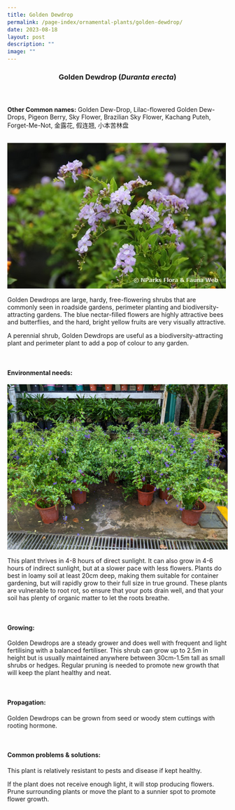 ```yaml
---
title: Golden Dewdrop
permalink: /page-index/ornamental-plants/golden-dewdrop/
date: 2023-08-18
layout: post
description: ""
image: ""
---
```

<header> 
	<h3>Golden Dewdrop (<em>Duranta erecta</em>)</h3> 
</header>

<section>
	<p><strong>Other Common names:</strong> Golden Dew-Drop, Lilac-flowered Golden Dew-Drops, Pigeon Berry, Sky Flower, Brazilian Sky Flower, Kachang Puteh, Forget-Me-Not, 金露花, 假连翘, 小本苦林盘</p>
	<br>
</section>
 
<section>
	<img title="Photo by Flora and Fauna Web." src="/images/Plants/goldendewdrop_ffw.jfif">
	<p>Golden Dewdrops are large, hardy, free-flowering shrubs that are commonly seen in roadside gardens, perimeter planting and biodiversity-attracting gardens. The blue nectar-filled flowers are highly attractive bees and butterflies, and the hard, bright yellow fruits are very visually attractive.</p>
	<p>A perennial shrub, Golden Dewdrops are useful as a biodiversity-attracting plant and perimeter plant to add a pop of colour to any garden.</p>
	 <br> 
</section> 
 
<section> 
  <h4>Environmental needs:</h4> 
	<img title="Golden dewdrop plants grown in pots. Photo by Jacqueline Chua." src="/images/Plants/goldendewdrops%20(1)_jacquelinechua.jpg">
  <p>This plant thrives in 4-8 hours of direct sunlight. It can also grow in 4-6 hours of indirect sunlight, but at a slower pace with less flowers. Plants do best in loamy soil at least 20cm deep, making them suitable for container gardening, but will rapidly grow to their full size in true ground. These plants are vulnerable to root rot, so ensure that your pots drain well, and that your soil has plenty of organic matter to let the roots breathe.</p> 
	<br>
</section>

<section> 
  <h4>Growing:</h4> 
	<p>Golden Dewdrops are a steady grower and does well with frequent and light fertilising with a balanced fertiliser. This shrub can grow up to 2.5m in height but is usually maintained anywhere between 30cm-1.5m tall as small shrubs or hedges. Regular pruning is needed to promote new growth that will keep the plant healthy and neat.</p> 
	<br> 
</section> 

<section> 
  <h4>Propagation:</h4> 
	<p>Golden Dewdrops can be grown from seed or woody stem cuttings with rooting hormone. </p> 
	<br> 
</section> 
 
<section> 
  <h4>Common problems &amp; solutions:</h4> 
	<p>This plant is relatively resistant to pests and disease if kept healthy.</p>
	<p>If the plant does not receive enough light, it will stop producing flowers. Prune surrounding plants or move the plant to a sunnier spot to promote flower growth.</p>
	<br> 
</section>